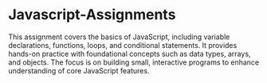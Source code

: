 # Javascript-Assignments
This assignment covers the basics of JavaScript, including variable declarations, functions, loops, and conditional statements. It provides hands-on practice with foundational concepts such as data types, arrays, and objects. The focus is on building small, interactive programs to enhance understanding of core JavaScript features.

